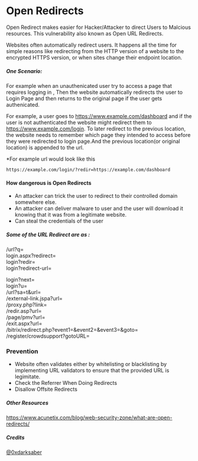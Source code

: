 # Open Redirects

Open Redirect makes easier for Hacker/Attacker to direct Users to Malcious resources. This vulnerability also known as Open URL Redirects.

Websites often automatically redirect users. It happens all the time for simple reasons like redirecting from the HTTP version of a website to the encrypted HTTPS version, or when sites 
change their endpoint location.

##### One Scenario:

For example when an unauthenicated user try to access a page that requires logging in ,
Then the website automatically redirects the user to Login Page and then returns to the original page if the user gets authenicated.

For example, a user goes to https://www.example.com/dashboard and if the user is not authenticated the website might redirect them 
to https://www.example.com/login. To later redirect to the previous location, the website needs to remember which page they intended 
to access before they were redirected to login page.And the previous location(or original location) is appended to the url.

*For example url  would look like this
          
    https://example.com/login/?redir=https://example.com/dashboard
    
#### How dangerous is Open Redirects
* An attacker can trick the user to redirect to their controlled domain somewhere else.
* An attacker can deliver malware to user and the user will download it knowing that it was from a legitimate website.
* Can steal the credentials of the user

##### Some of the URL Redirect are as :

/url?q=<br>
login.aspx?redirect=<br>
login?redir=<br>
login?redirect-url=<br>

login?next=<br>
login?u= <br>
/url?sa=t&url=<br>
/external-link.jspa?url=<br>
/proxy.php?link=<br>
/redir.asp?url=<br>
/page/pmv?url=<br>
/exit.aspx?url=<br>
/bitrix/redirect.php?event1=&event2=&event3=&goto=<br>
/register/crowdsupport?gotoURL=<br>

### Prevention

* Website often validates either by whitelisting or blacklisting by implementing URL validators to ensure that the provided URL is legimitate. 
* Check the Referrer When Doing Redirects
* Disallow Offsite Redirects

##### Other Resources 

https://www.acunetix.com/blog/web-security-zone/what-are-open-redirects/

##### Credits

[@0xdarksaber](https://twitter.com/0xdarksaber)
   
